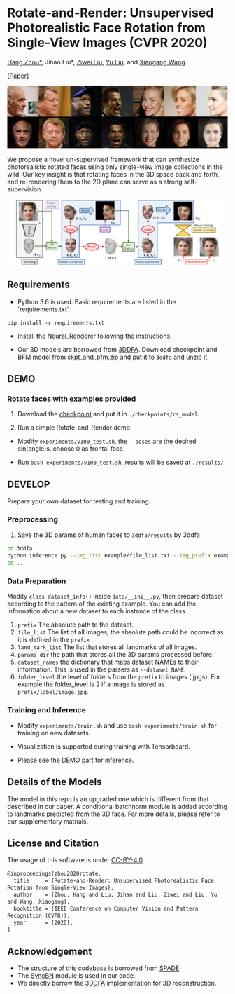 # Rotate-and-Render: Unsupervised Photorealistic Face Rotation from Single-View Images (CVPR 2020)

[Hang Zhou*](https://hangz-nju-cuhk.github.io/), Jihao Liu*, [Ziwei Liu](https://liuziwei7.github.io/), [Yu Liu](http://www.liuyu.us/), and [Xiaogang Wang](http://www.ee.cuhk.edu.hk/~xgwang/).

[[Paper]](https://arxiv.org/abs/2003.08124)

<img src='./misc/teaser.png' width=880>

We propose a novel un-supervised framework that can synthesize 
photorealistic rotated faces using only single-view image collections 
in the wild. Our key insight is that rotating faces in the 3D space back and forth, 
and re-rendering them to the 2D plane can serve as a strong self-supervision.

  <img src='./misc/pipeline.png' width=800>

## Requirements
* Python 3.6 is used. Basic requirements are listed in the 'requirements.txt'.

```
pip install -r requirements.txt
```

* Install the [Neural_Renderer](https://github.com/daniilidis-group/neural_renderer) following the instructions.


* Our 3D models are borrowed from [3DDFA](https://github.com/cleardusk/3DDFA). Download checkpoint and BFM model from [ckpt_and_bfm.zip](https://drive.google.com/file/d/1v31SOrGYueeDi2SxOAUuKWqnglEP0xwA/view?usp=sharing) and put it to ```3ddfa``` and unzip it.


## DEMO
### Rotate faces with examples provided
1. Download the [checkpoint](https://drive.google.com/file/d/1Vdlpwghjo4a9rOdn2iJEVlPd0EJegAex/view?usp=sharing)
and put it in ```./checkpoints/rs_model```.

2. Run a simple Rotate-and-Render demo.

* Modify ```experiments/v100_test.sh```, the ```--poses``` are the desired sin(angle)s, choose 0 as frontal face.

* Run ```bash experiments/v100_test.sh```, results will be saved at ```./results/```

## DEVELOP

Prepare your own dataset for testing and training.

### Preprocessing

1. Save the 3D params of human faces to ```3ddfa/results``` by 3ddfa 
```bash
cd 3ddfa
python inference.py --img_list example/file_list.txt --img_prefix example/Images --save_dir results
cd ..
```

### Data Preparation

Modity  ```class dataset_info()``` inside ```data/__ini__.py```, then prepare dataset according to the pattern of the existing example.
You can add the information about a new dataset to each instance of the class.

1. ```prefix``` The absolute path to the dataset.
2. ```file_list``` The list of all images, the absolute path could be incorrect as it is defined in the ```prefix```
3. ```land_mark_list``` The list that stores all landmarks of all images. 
4. ```params_dir``` the path that stores all the 3D params processed before.
5. ```dataset_names``` the dictionary that maps dataset NAMEs to their information. This is used in the parsers as ```--dataset NAME```. 
6. ```folder_level``` the level of folders from the ```prefix``` to images (.jpgs). 
For example the folder_level is 2 if a image is stored as ```prefix/label/image.jpg```.

### Training and Inference
* Modify ```experiments/train.sh``` and use ```bash experiments/train.sh``` for training on new datasets.

* Visualization is supported during training with Tensorboard.

* Please see the DEMO part for inference.

## Details of the Models

The model in this repo is an upgraded one which is different from that described in our paper. A conditional batchnorm module is added according to landmarks predicted from the 3D face. For more details, please refer to our supplementary matrials.

## License and Citation
The usage of this software is under [CC-BY-4.0](https://github.com/Hangz-nju-cuhk/Rotate-and-Render/LICENSE).
```
@inproceedings{zhou2020rotate,
  title     = {Rotate-and-Render: Unsupervised Photorealistic Face Rotation from Single-View Images},
  author    = {Zhou, Hang and Liu, Jihao and Liu, Ziwei and Liu, Yu and Wang, Xiaogang},
  booktitle = {IEEE Conference on Computer Vision and Pattern Recognition (CVPR)},
  year      = {2020},
}
```

## Acknowledgement
* The structure of this codebase is borrowed from [SPADE](https://github.com/NVlabs/SPADE).
* The [SyncBN](https://github.com/vacancy/Synchronized-BatchNorm-PyTorch) module is used in our code.
* We directly borrow the [3DDFA](https://github.com/cleardusk/3DDFA) implementation for 3D reconstruction.
